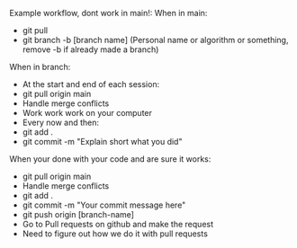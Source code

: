 Example workflow, dont work in main!:
When in main:
- git pull
- git branch -b [branch name] (Personal name or algorithm or something, remove -b if already made a branch)

When in branch:
- At the start and end of each session:
- git pull origin main
- Handle merge conflicts
- Work work work on your computer
- Every now and then:
- git add .
- git commit -m "Explain short what you did"

When your done with your code and are sure it works:
- git pull origin main
- Handle merge conflicts
- git add .
- git commit -m "Your commit message here"
- git push origin [branch-name]
- Go to Pull requests on github and make the request
- Need to figure out how we do it with pull requests
